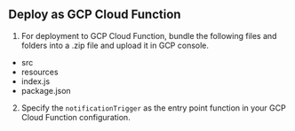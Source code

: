## Deploy as GCP Cloud Function

1. For deployment to GCP Cloud Function, bundle the following files and folders into a .zip file and upload it in GCP console.

- src
- resources
- index.js
- package.json

2. Specify the `notificationTrigger` as the entry point function in your GCP Cloud Function configuration.
